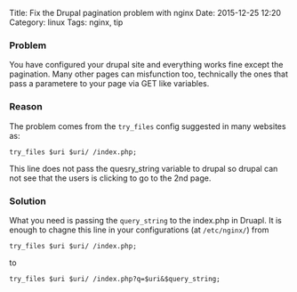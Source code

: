 Title: Fix the Drupal pagination problem with nginx
Date: 2015-12-25 12:20
Category: linux
Tags: nginx, tip

### Problem
You have configured your drupal site and everything works fine except the pagination. Many other pages can misfunction too, technically the ones that pass a parametere to your page via GET like variables.

### Reason
The problem comes from the `try_files` config suggested in many websites as:

````
try_files $uri $uri/ /index.php;
````

This line does not pass the quesry_string variable to drupal so drupal can not see that the users is clicking to go to the 2nd page.

### Solution
What you need is passing the `query_string` to the index.php in Druapl. It is enough to chagne this line in your configurations (at `/etc/nginx/`) from

````
try_files $uri $uri/ /index.php;
````

to

````
try_files $uri $uri/ /index.php?q=$uri&$query_string;
````



